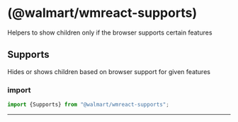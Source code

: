 #  (@walmart/wmreact-supports)

Helpers to show children only if the browser supports certain features


## Supports

Hides or shows children based on browser support for given
features


### import

```jsx
import {Supports} from "@walmart/wmreact-supports";
```

<hr/>
